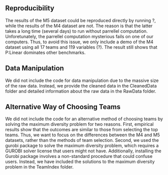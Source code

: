 ## Reproducibility
The results of the M5 dataset could be reproduced directly by running ?, while the results of the M4 dataset are not. The reason is that the latter takes a long time (several days) to run without parrellel computation. Unforetunately, the parrellel computation mysterious fails on one of our computers. Thus, to avoid this issue, we only include a demo of the M4 dataset using all 17 teams and 119 variables (?). The result still shows that P:Linear dominates other benchmarks.

## Data Manipulation
We did not include the code for data manipulation due to the massive size of the raw data. Instead, we provide the cleaned data in the CleanedData folder and detailed information about the raw data in the RawData folder.

## Alternative Way of Choosing Teams
We did not include the code for an alternative method of choosing teams by solving the maximum diversity problem for two reasons. First, empirical results show that the outcomes are similar to those from selecting the top teams. Thus, we want to focus on the differences between the M4 and M5 datasets, rather than the methods of team selection. Second, we used the gurobi package to solve the maximum diversity problem, which requires a GUROBI solver license that users might not have. Additionally, installing the Gurobi package involves a non-standard procedure that could confuse users. Instead, we have included the solutions to the maximum diversity problem in the TeamIndex folder.
